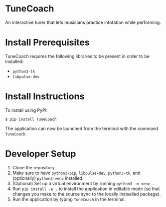 # TuneCoach
An interactive tuner that lets musicians practice intotation while performing.

# Install Prerequisites
TuneCoach requires the following libraries to be present in order to be installed:
* ```python3-tk```
* ```libpulse-dev```

# Install Instructions
To install using PyPI:
```
$ pip install TuneCoach
``` 

The application can now be launched from the terminal with the command ```TuneCoach```.
# Developer Setup

1. Clone the repository
2. Make sure to have ```python3-pip```, ```libpulse-dev```, ```python3-tk```, and (optionally) ```python3-venv``` installed. 
3. (Optional) Set up a virtual environment by running ```python3 -m venv .```
4. Run ```pip install -e .``` to install the application in editable mode (so that changes you make to the source sync to the locally instsalled package).
5. Run the application by typing ```TuneCoach``` in the terminal.  